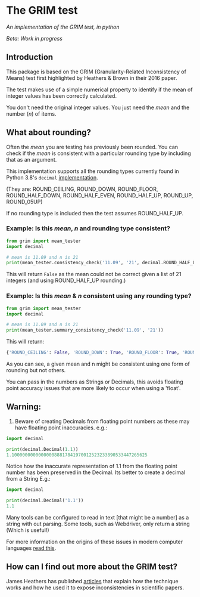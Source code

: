 # The GRIM test 
_An implementation of the GRIM test, in python_

*Beta: Work in progress*

## Introduction
This package is based on the GRIM (Granularity-Related Inconsistency of Means) test first highlighted by Heathers & Brown in their 2016 paper.

The test makes use of a simple numerical property to identify if the mean of integer values has been correctly calculated.

You don't need the original integer values. You just need the _mean_ and the number (_n_) of items.

## What about rounding?

Often the _mean_ you are testing has previously been rounded. You can check if the _mean_ is consistent with a particular rounding type by including that as an argument.

This implementation supports all the rounding types currently found in Python 3.8's `decimal` [implementation](https://docs.python.org/3/library/decimal.html).

(They are: ROUND_CEILING, ROUND_DOWN, ROUND_FLOOR, ROUND_HALF_DOWN, ROUND_HALF_EVEN, ROUND_HALF_UP, ROUND_UP, ROUND_05UP)

If no rounding type is included then the test assumes ROUND_HALF_UP.

### Example: Is this _mean_, _n_ and rounding type consistent?
```python
from grim import mean_tester
import decimal

# mean is 11.09 and n is 21
print(mean_tester.consistency_check('11.09', '21', decimal.ROUND_HALF_UP))
```
This will return `False` as the mean could not be correct given a list of 21 integers (and using ROUND_HALF_UP rounding.)

### Example: Is this _mean_ & _n_ consistent using any rounding type?
```python
from grim import mean_tester
import decimal

# mean is 11.09 and n is 21
print(mean_tester.summary_consistency_check('11.09', '21'))
```
This will return:
```python
{'ROUND_CEILING': False, 'ROUND_DOWN': True, 'ROUND_FLOOR': True, 'ROUND_HALF_DOWN': False, 'ROUND_HALF_EVEN': False, 'ROUND_HALF_UP': False, 'ROUND_UP': False, 'ROUND_05UP': True}
```
As you can see, a given mean and n might be consistent using one form of rounding but not others.

You can pass in the numbers as Strings or Decimals, this avoids floating point accuracy issues that are more likely to occur when using a 'float'.

## Warning:

1. Beware of creating Decimals from floating point numbers as these may have floating point inaccuracies.
e.g.:
```python
import decimal

print(decimal.Decimal(1.1))
1.100000000000000088817841970012523233890533447265625
```
Notice how the inaccurate representation of 1.1 from the floating point number has been preserved in the Decimal. Its better to create a decimal from a String E.g.:
```python
import decimal

print(decimal.Decimal('1.1'))
1.1
```
Many tools can be configured to read in text [that might be a number] as a string with out parsing. Some tools, such as Webdriver, only return a string (Which is useful!)

For more information on the origins of these issues in modern computer languages [read this](http://effbot.org/pyfaq/why-am-i-getting-strange-results-with-simple-arithmetic-operations.htm).

## How can I find out more about the GRIM test?
James Heathers has published [articles](https://medium.com/@jamesheathers/the-grim-test-a-method-for-evaluating-published-research-9a4e5f05e870) that explain how the technique works and how he used it to expose inconsistencies in scientific papers.

